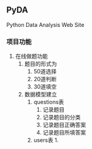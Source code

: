 ## PyDA

Python Data Analysis Web Site

### 项目功能

1. 在线做题功能
   1. 题目的形式为
      1. 50道选择
      2. 20道判断
      3. 30道填空
   2. 数据模型建立
      1. questions表
         1. 记录题目
         2. 记录题目的分类
         3. 记录题目正确答案
         4. 记录题目所填答案
      2. users表
         1. 